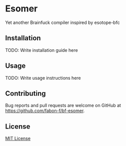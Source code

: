 # Esomer

Yet another Brainfuck compiler inspired by esotope-bfc

## Installation

TODO: Write installation guide here

## Usage

TODO: Write usage instructions here

## Contributing

Bug reports and pull requests are welcome on GitHub at https://github.com/fabon-f/bf-esomer.

## License

[MIT License](https://opensource.org/licenses/MIT)
